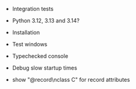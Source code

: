 * Integration tests
* Python 3.12, 3.13 and 3.14?
* Installation
* Test windows

* Typechecked console
* Debug slow startup times
* show "@record\nclass C" for record attributes

